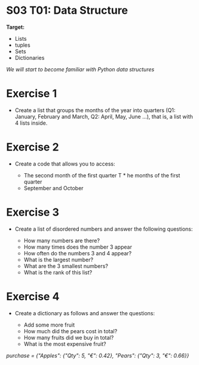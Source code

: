 # S03 T01: Data Structure

**Target:**
 * Lists
 * tuples
 * Sets
 * Dictionaries

_We will start to become familiar with Python data structures_

# Exercise 1
- Create a list that groups the months of the year into quarters (Q1: January, February and March, Q2: April, May, June ...), that is, a list with 4 lists inside.

# Exercise 2
- Create a code that allows you to access:

  * The second month of the first quarter
T * he months of the first quarter
  * September and October

# Exercise 3
- Create a list of disordered numbers and answer the following questions:

  * How many numbers are there?
  * How many times does the number 3 appear
  * How often do the numbers 3 and 4 appear?
  * What is the largest number?
  * What are the 3 smallest numbers?
  * What is the rank of this list?

# Exercise 4
- Create a dictionary as follows and answer the questions:
 
   * Add some more fruit
   * How much did the pears cost in total?
   * How many fruits did we buy in total?
   * What is the most expensive fruit?

_purchase = {"Apples": {"Qty": 5, "€": 0.42}, "Pears": {"Qty": 3, "€": 0.66}}_

